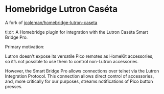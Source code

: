 # Homebridge Lutron Caséta

A fork of [jcoleman/homebridge-lutron-caseta](https://github.com/jcoleman/homebridge-lutron-caseta)

tl;dr: A Homebridge plugin for integration with the Lutron Caséta Smart Bridge Pro.

Primary motivation:

Lutron doesn't expose its versatile Pico remotes as HomeKit accessories, so it’s not possible to use them to control non-Lutron accessories.

However, the Smart Bridge Pro allows connections over telnet via the Lutron Integration Protocol. This connection allows direct control of accessories, and, more critically for our purposes, streams notifications of Pico button presses.
